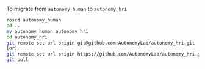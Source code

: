 To migrate from `autonomy_human` to `autonomy_hri`

```bash
roscd autonomy_human
cd ..
mv autonomy_human autonomy_hri
cd autonomy_hri
git remote set-url origin git@github.com:AutonomyLab/autonomy_hri.git 
[or]
git remote set-url origin https://github.com/AutonomyLab/autonomy_hri.git
git pull
```

